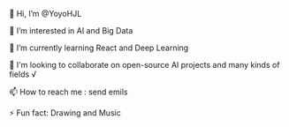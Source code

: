 👋 Hi, I’m @YoyoHJL

👀 I’m interested in AI and Big Data

🌱 I’m currently learning React and Deep Learning  

💞️ I'm looking to collaborate on open-source AI projects and many kinds of fields √

📫 How to reach me : send emils

⚡ Fun fact: Drawing and Music
